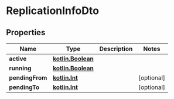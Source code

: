 # ReplicationInfoDto

## Properties
Name | Type | Description | Notes
------------ | ------------- | ------------- | -------------
**active** | [**kotlin.Boolean**](.md) |  | 
**running** | [**kotlin.Boolean**](.md) |  | 
**pendingFrom** | [**kotlin.Int**](.md) |  |  [optional]
**pendingTo** | [**kotlin.Int**](.md) |  |  [optional]
